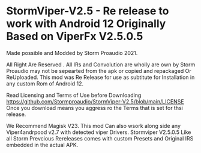 # StormViper-V2.5 - Re release to work with Android 12 Originally Based on ViperFx V2.5.0.5 
Made possible and Modded by Storm Proaudio 2021.

All Right Are Reserved . All IRs and Convolution are wholly are own by Storm Proaudio may not be sepearted from the apk or copied and repackaged Or ReUploaded.
This mod was Re Release for use as subtitute for Installation in any custom Rom of Android 12. 

Read Licensing and Terms of Use before Downloading https://github.com/Stormproaudio/StormViper-V2.5/blob/main/LICENSE
Once you download means you aggress ro the Terms that is set for thsi release.

We Recommend Magisk V23. This mod Can also wsork along side any Viper4andrpood v2.7 with detected viper Drivers.
Stormviper V2.5.0.5 Like all Storm Prevcious Rereleases comes with custom Presets and Original IRS embedded in the actual APK.

